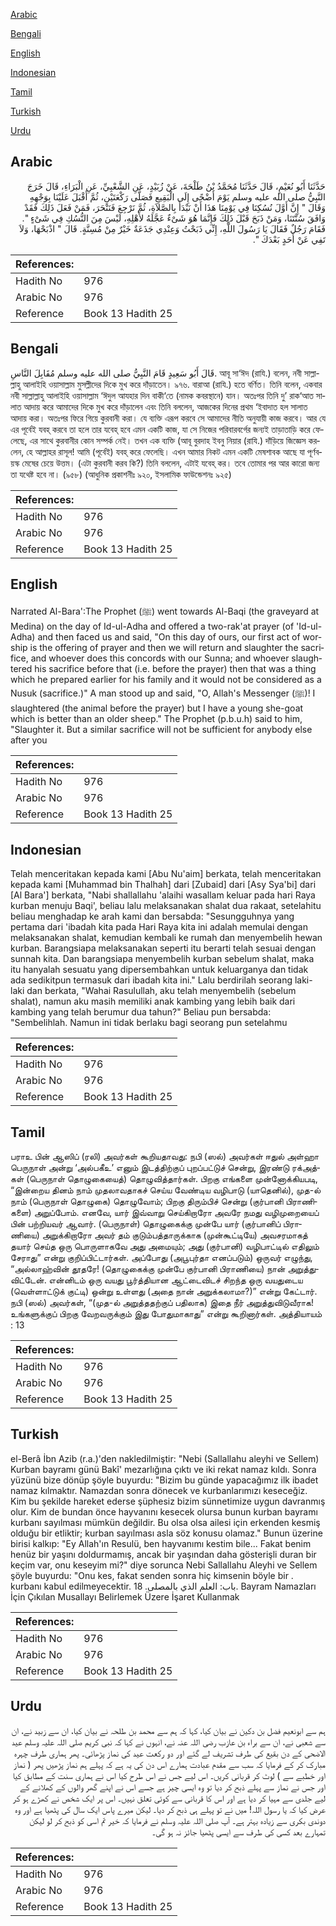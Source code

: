 [Arabic](#arabic)

[Bengali](#bengali)

[English](#english)

[Indonesian](#indonesian)

[Tamil](#tamil)

[Turkish](#turkish)

[Urdu](#urdu)

## Arabic


<div dir="rtl" lang="ar" style={{fontSize:'larger',backgroundColor:'#f8f9fa',padding:20}}>
حَدَّثَنَا أَبُو نُعَيْمٍ، قَالَ حَدَّثَنَا مُحَمَّدُ بْنُ طَلْحَةَ، عَنْ زُبَيْدٍ، عَنِ الشَّعْبِيِّ، عَنِ الْبَرَاءِ، قَالَ خَرَجَ النَّبِيُّ صلى الله عليه وسلم يَوْمَ أَضْحًى إِلَى الْبَقِيعِ فَصَلَّى رَكْعَتَيْنِ، ثُمَّ أَقْبَلَ عَلَيْنَا بِوَجْهِهِ وَقَالَ ‏"‏ إِنَّ أَوَّلَ نُسُكِنَا فِي يَوْمِنَا هَذَا أَنْ نَبْدَأَ بِالصَّلاَةِ، ثُمَّ نَرْجِعَ فَنَنْحَرَ، فَمَنْ فَعَلَ ذَلِكَ فَقَدْ وَافَقَ سُنَّتَنَا، وَمَنْ ذَبَحَ قَبْلَ ذَلِكَ فَإِنَّمَا هُوَ شَىْءٌ عَجَّلَهُ لأَهْلِهِ، لَيْسَ مِنَ النُّسُكِ فِي شَىْءٍ ‏"‏‏.‏ فَقَامَ رَجُلٌ فَقَالَ يَا رَسُولَ اللَّهِ، إِنِّي ذَبَحْتُ وَعِنْدِي جَذَعَةٌ خَيْرٌ مِنْ مُسِنَّةٍ‏.‏ قَالَ ‏"‏ اذْبَحْهَا، وَلاَ تَفِي عَنْ أَحَدٍ بَعْدَكَ ‏"‏‏.‏
</div>
<div style={{backgroundColor:'#f8f9fa',padding:20, marginBottom: 10}}><table> <thead> <tr> <th>References:</th> <th></th> </tr> </thead> <tbody><tr><td>Hadith No</td><td>976</td></tr><tr><td>Arabic No</td><td>976</td></tr><tr><td>Reference</td><td>Book 13 Hadith 25</td></tr></tbody></table></div>

## Bengali


<div dir="ltr" lang="bn" style={{fontSize:'larger',backgroundColor:'#f8f9fa',padding:20}}>
قَالَ أَبُو سَعِيدٍ قَامَ النَّبِيُّ صلى الله عليه وسلم مُقَابِلَ النَّاسِ. আবূ সা‘ঈদ (রাযি.) বলেন, নবী সাল্লাল্লাহু আলাইহি ওয়াসাল্লাম মুসল্লীদের দিকে মুখ করে দাঁড়াতেন। ৯৭৬. বারাআ (রাযি.) হতে বর্ণিত। তিনি বলেন, একবার নবী সাল্লাল্লাহু আলাইহি ওয়াসাল্লাম ‘ঈদুল আযহার দিন বাকী‘তে (নামক কবরস্থানে) যান। অতঃপর তিনি দু’ রাক‘আত সালাত আদায় করে আমাদের দিকে মুখ করে দাঁড়ালেন এবং তিনি বললেন, আজকের দিনের প্রথম ‘ইবাদাত হল সালাত আদায় করা। অতঃপর ফিরে গিয়ে কুরবানী করা। যে ব্যক্তি এরূপ করবে সে আমাদের নীতি অনুযায়ী কাজ করবে। আর যে এর পূর্বেই যবহ্ করবে তা হলে তার যবেহ্ হবে এমন একটি কাজ, যা সে নিজের পরিবারবর্গের জন্যই তাড়াতাড়ি করে ফেলেছে, এর সাথে কুরবানীর কোন সম্পর্ক নেই। তখন এক ব্যক্তি (আবূ বুরদাহ ইবনু নিয়ার (রাযি.) দাঁড়িয়ে জিজ্ঞেস করলেন, হে আল্লাহর রাসূল! আমি (পূর্বেই) যবহ্ করে ফেলেছি। এখন আমার নিকট এমন একটি মেষশাবক আছে যা পূর্ণবয়স্ক মেষের চেয়ে উত্তম। (এটা কুরবানী করব কি?) তিনি বললেন, এটাই যবেহ্ কর। তবে তোমার পর আর কারো জন্য তা যথেষ্ট হবে না। (৯৫৮) (আধুনিক প্রকাশনীঃ ৯২০, ইসলামিক ফাউন্ডেশনঃ ৯২৫)
</div>
<div style={{backgroundColor:'#f8f9fa',padding:20, marginBottom: 10}}><table> <thead> <tr> <th>References:</th> <th></th> </tr> </thead> <tbody><tr><td>Hadith No</td><td>976</td></tr><tr><td>Arabic No</td><td>976</td></tr><tr><td>Reference</td><td>Book 13 Hadith 25</td></tr></tbody></table></div>

## English


<div dir="ltr" lang="en" style={{fontSize:'larger',backgroundColor:'#f8f9fa',padding:20}}>
Narrated Al-Bara':The Prophet (ﷺ) went towards Al-Baqi (the graveyard at Medina) on the day of Id-ul-Adha and offered a two-rak'at prayer (of 'Id-ul-Adha) and then faced us and said, "On this day of ours, our first act of worship is the offering of prayer and then we will return and slaughter the sacrifice, and whoever does this concords with our Sunna; and whoever slaughtered his sacrifice before that (i.e. before the prayer) then that was a thing which he prepared earlier for his family and it would not be considered as a Nusuk (sacrifice.)" A man stood up and said, "O, Allah's Messenger (ﷺ)! I slaughtered (the animal before the prayer) but I have a young she-goat which is better than an older sheep." The Prophet (p.b.u.h) said to him, "Slaughter it. But a similar sacrifice will not be sufficient for anybody else after you
</div>
<div style={{backgroundColor:'#f8f9fa',padding:20, marginBottom: 10}}><table> <thead> <tr> <th>References:</th> <th></th> </tr> </thead> <tbody><tr><td>Hadith No</td><td>976</td></tr><tr><td>Arabic No</td><td>976</td></tr><tr><td>Reference</td><td>Book 13 Hadith 25</td></tr></tbody></table></div>

## Indonesian


<div dir="ltr" lang="id" style={{fontSize:'larger',backgroundColor:'#f8f9fa',padding:20}}>
Telah menceritakan kepada kami [Abu Nu'aim] berkata, telah menceritakan kepada kami [Muhammad bin Thalhah] dari [Zubaid] dari [Asy Sya'bi] dari [Al Bara'] berkata, "Nabi shallallahu 'alaihi wasallam keluar pada hari Raya kurban menuju Baqi', beliau lalu melaksanakan shalat dua rakaat, setelahitu beliau menghadap ke arah kami dan bersabda: "Sesungguhnya yang pertama dari 'ibadah kita pada Hari Raya kita ini adalah memulai dengan melaksanakan shalat, kemudian kembali ke rumah dan menyembelih hewan kurban. Barangsiapa melaksanakan seperti itu berarti telah sesuai dengan sunnah kita. Dan barangsiapa menyembelih kurban sebelum shalat, maka itu hanyalah sesuatu yang dipersembahkan untuk keluarganya dan tidak ada sedikitpun termasuk dari ibadah kita ini." Lalu berdirilah seorang laki-laki dan berkata, "Wahai Rasulullah, aku telah menyembelih (sebelum shalat), namun aku masih memiliki anak kambing yang lebih baik dari kambing yang telah berumur dua tahun?" Beliau pun bersabda: "Sembelihlah. Namun ini tidak berlaku bagi seorang pun setelahmu
</div>
<div style={{backgroundColor:'#f8f9fa',padding:20, marginBottom: 10}}><table> <thead> <tr> <th>References:</th> <th></th> </tr> </thead> <tbody><tr><td>Hadith No</td><td>976</td></tr><tr><td>Arabic No</td><td>976</td></tr><tr><td>Reference</td><td>Book 13 Hadith 25</td></tr></tbody></table></div>

## Tamil


<div dir="ltr" lang="ta" style={{fontSize:'larger',backgroundColor:'#f8f9fa',padding:20}}>
பராஉ பின் ஆஸிப் (ரலி) அவர்கள் கூறியதாவது: நபி (ஸல்) அவர்கள் ஈதுல் அள்ஹா பெருநாள் அன்று ‘அல்பகீஉ’ எனும் இடத்திற்குப் புறப்பட்டுச் சென்று, இரண்டு ரக்அத்கள் (பெருநாள் தொழுகையைத்) தொழுவித்தார்கள். பிறகு எங்களை முன்னோக்கியபடி, “இன்றைய தினம் நாம் முதலாவதாகச் செய்ய வேண்டிய வழிபாடு (யாதெனில்), முத-ல் நாம் (பெருநாள் தொழுகை) தொழுவோம்; பிறகு திரும்பிச் சென்று (குர்பானி பிராணிகளை) அறுப்போம். எனவே, யார் இவ்வாறு செய்கிறாரோ அவரே நமது வழிமுறையைப் பின் பற்றியவர் ஆவார். (பெருநாள்) தொழுகைக்கு முன்பே யார் (குர்பானிப் பிராணியை) அறுக்கிறாரோ அவர் தம் குடும்பத்தாருக்காக (முன்கூட்டியே) அவசரமாகத் தயார் செய்த ஒரு பொருளாகவே அது அமையும்; அது (குர்பானி) வழிபாட்டில் எதிலும் சேராது” என்று குறிப்பிட்டார்கள். அப்போது (அபூபுர்தா எனப்படும்) ஒருவர் எழுந்து, “அல்லாஹ்வின் தூதரே! (தொழுகைக்கு முன்பே குர்பானி பிராணியை) நான் அறுத்துவிட்டேன். என்னிடம் ஒரு வயது பூர்த்தியான ஆட்டைவிடச் சிறந்த ஒரு வயதுடைய (வெள்ளாட்டுக் குட்டி) ஒன்று உள்ளது (அதை நான் அறுக்கலாமா?)” என்று கேட்டார். நபி (ஸல்) அவர்கள், “(முத-ல் அறுத்ததற்குப் பதிலாக) இதை நீர் அறுத்துவிடுவீராக! உங்களுக்குப் பிறகு வேறவருக்கும் இது போதுமாகாது” என்று கூறினார்கள். அத்தியாயம் : 13
</div>
<div style={{backgroundColor:'#f8f9fa',padding:20, marginBottom: 10}}><table> <thead> <tr> <th>References:</th> <th></th> </tr> </thead> <tbody><tr><td>Hadith No</td><td>976</td></tr><tr><td>Arabic No</td><td>976</td></tr><tr><td>Reference</td><td>Book 13 Hadith 25</td></tr></tbody></table></div>

## Turkish


<div dir="ltr" lang="tr" style={{fontSize:'larger',backgroundColor:'#f8f9fa',padding:20}}>
el-Berâ İbn Azib (r.a.)'den nakledilmiştir: "Nebi (Sallallahu aleyhi ve Sellem) Kurban bayramı günü Bakî' mezarlığına çıktı ve iki rekat namaz kıldı. Sonra yüzünü bize dönüp şöyle buyurdu: "Bizim bu günde yapacağımız ilk ibadet namaz kılmaktır. Namazdan sonra dönecek ve kurbanlarımızı keseceğiz. Kim bu şekilde hareket ederse şüphesiz bizim sünnetimize uygun davranmış olur. Kim de bundan önce hayvanını kese­cek olursa bunun kurban bayramı kurbanı sayılması mümkün değildir. Bu olsa olsa ailesi için erkenden kesmiş olduğu bir etliktir; kurban sayılması asla söz konusu olamaz." Bunun üzerine birisi kalkıp: "Ey Allah'ın Resulü, ben hayvanımı kestim bi­le... Fakat benim henüz bir yaşını doldurmamış, ancak bir yaşından daha göste­rişli duran bir keçim var, onu keseyim mi?" diye sorunca Nebi Sallallahu Aleyhi ve Sellem şöyle buyurdu: "Onu kes, fakat senden sonra hiç kimsenin böyle bir . kurbanı kabul edilmeyecektir. باب: العلم الذي بالمصلى. 18. Bayram Namazları İçin Çıkılan Musallayı Belirlemek Üzere İşaret Kullanmak
</div>
<div style={{backgroundColor:'#f8f9fa',padding:20, marginBottom: 10}}><table> <thead> <tr> <th>References:</th> <th></th> </tr> </thead> <tbody><tr><td>Hadith No</td><td>976</td></tr><tr><td>Arabic No</td><td>976</td></tr><tr><td>Reference</td><td>Book 13 Hadith 25</td></tr></tbody></table></div>

## Urdu


<div dir="rtl" lang="ur" style={{fontSize:'larger',backgroundColor:'#f8f9fa',padding:20}}>
ہم سے ابونعیم فضل بن دکین نے بیان کیا، کہا کہ ہم سے محمد بن طلحہ نے بیان کیا، ان سے زبید نے، ان سے شعبی نے، ان سے براء بن عازب رضی اللہ عنہ نے، انہوں نے کہا کہ نبی کریم صلی اللہ علیہ وسلم عید الاضحی کے دن بقیع کی طرف تشریف لے گئے اور دو رکعت عید کی نماز پڑھائی۔ پھر ہماری طرف چہرہ مبارک کر کے فرمایا کہ سب سے مقدم عبادت ہمارے اس دن کی یہ ہے کہ پہلے ہم نماز پڑھیں پھر ( نماز اور خطبے سے ) لوٹ کر قربانی کریں۔ اس لیے جس نے اس طرح کیا اس نے ہماری سنت کے مطابق کیا اور جس نے نماز سے پہلے ذبح کر دیا تو وہ ایسی چیز ہے جسے اس نے اپنے گھر والوں کے کھلانے کے لیے جلدی سے مہیا کر دیا ہے اور اس کا قربانی سے کوئی تعلق نہیں۔ اس پر ایک شخص نے کھڑے ہو کر عرض کیا کہ یا رسول اللہ! میں نے تو پہلے ہی ذبح کر دیا۔ لیکن میرے پاس ایک سال کی پٹھیا ہے اور وہ دوندی بکری سے زیادہ بہتر ہے۔ آپ صلی اللہ علیہ وسلم نے فرمایا کہ خیر تم اسی کو ذبح کر لو لیکن تمہارے بعد کسی کی طرف سے ایسی پٹھیا جائز نہ ہو گی۔
</div>
<div style={{backgroundColor:'#f8f9fa',padding:20, marginBottom: 10}}><table> <thead> <tr> <th>References:</th> <th></th> </tr> </thead> <tbody><tr><td>Hadith No</td><td>976</td></tr><tr><td>Arabic No</td><td>976</td></tr><tr><td>Reference</td><td>Book 13 Hadith 25</td></tr></tbody></table></div>